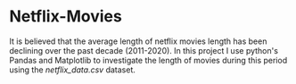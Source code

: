 # Netflix-Movies

It is believed that the average length of netflix movies length has been declining over the past decade (2011-2020). In this project I use python's Pandas and Matplotlib to investigate the length of movies during this period using the *netflix_data.csv* dataset.  
